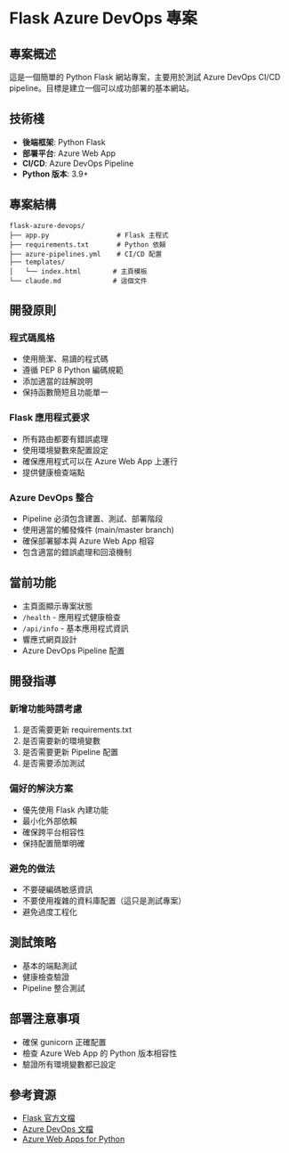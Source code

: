 # Flask Azure DevOps 專案

## 專案概述

這是一個簡單的 Python Flask 網站專案，主要用於測試 Azure DevOps CI/CD pipeline。目標是建立一個可以成功部署的基本網站。

## 技術棧

- **後端框架**: Python Flask
- **部署平台**: Azure Web App
- **CI/CD**: Azure DevOps Pipeline
- **Python 版本**: 3.9+

## 專案結構

```text
flask-azure-devops/
├── app.py                 # Flask 主程式
├── requirements.txt       # Python 依賴
├── azure-pipelines.yml    # CI/CD 配置
├── templates/
│   └── index.html        # 主頁模板
└── claude.md             # 這個文件
```

## 開發原則

### 程式碼風格

- 使用簡潔、易讀的程式碼
- 遵循 PEP 8 Python 編碼規範
- 添加適當的註解說明
- 保持函數簡短且功能單一

### Flask 應用程式要求

- 所有路由都要有錯誤處理
- 使用環境變數來配置設定
- 確保應用程式可以在 Azure Web App 上運行
- 提供健康檢查端點

### Azure DevOps 整合

- Pipeline 必須包含建置、測試、部署階段
- 使用適當的觸發條件 (main/master branch)
- 確保部署腳本與 Azure Web App 相容
- 包含適當的錯誤處理和回滾機制

## 當前功能

- 主頁面顯示專案狀態
- `/health` - 應用程式健康檢查
- `/api/info` - 基本應用程式資訊
- 響應式網頁設計
- Azure DevOps Pipeline 配置

## 開發指導

### 新增功能時請考慮

1. 是否需要更新 requirements.txt
2. 是否需要新的環境變數
3. 是否需要更新 Pipeline 配置
4. 是否需要添加測試

### 偏好的解決方案

- 優先使用 Flask 內建功能
- 最小化外部依賴
- 確保跨平台相容性
- 保持配置簡單明確

### 避免的做法

- 不要硬編碼敏感資訊
- 不要使用複雜的資料庫配置（這只是測試專案）
- 避免過度工程化

## 測試策略

- 基本的端點測試
- 健康檢查驗證
- Pipeline 整合測試

## 部署注意事項

- 確保 gunicorn 正確配置
- 檢查 Azure Web App 的 Python 版本相容性
- 驗證所有環境變數都已設定

## 參考資源

- [Flask 官方文檔](https://flask.palletsprojects.com/)
- [Azure DevOps 文檔](https://docs.microsoft.com/en-us/azure/devops/)
- [Azure Web Apps for Python](https://docs.microsoft.com/en-us/azure/app-service/quickstart-python)
